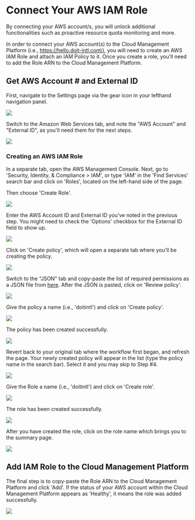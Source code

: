 # Connect Your AWS IAM Role

By connecting your AWS account/s, you will unlock additional functionalities such as proactive resource quota monitoring and more.

In order to connect your AWS account\(s\) to the Cloud Management Platform \(i.e., [https://hello.doit-intl.com\)](https://hello.doit-intl.com/), you will need to create an AWS IAM Role and attach an IAM Policy to it. Once you create a role, you'll need to add the Role ARN to the Cloud Management Platform. 

## Get AWS Account \# and External ID 

First, navigate to the Settings page via the gear icon in your lefthand navigation panel. 

![](../.gitbook/assets/awssettings.jpg)



Switch to the Amazon Web Services tab, and note the "AWS Account" and "External ID", as you'll need them for the next steps. 

![](../.gitbook/assets/connectaws_before.jpg)

### Creating an AWS IAM Role

In a separate tab, open the AWS Management Console. Next, go to 'Security, Identity, & Compliance &gt; IAM', or type 'IAM' in the 'Find Services' search bar and click on 'Roles', located on the left-hand side of the page.

Then choose 'Create Role'. 

![](../.gitbook/assets/go-to-roles.png)



Enter the AWS Account ID and External ID you've noted in the previous step. You might need to check the 'Options' checkbox for the External ID field to show up.

![](../.gitbook/assets/account-and-external-id.png)



Click on 'Create policy', which will open a separate tab where you'll be creating the policy. 

![](../.gitbook/assets/create-policy-in-role.png)

Switch to the "JSON" tab and copy-paste the list of required permissions as a JSON file from [here](https://storage.googleapis.com/hello-static-assets/cloudhealth/cloud-accounts-iam-policy.json). After the JSON is pasted, click on 'Review policy'.

![](../.gitbook/assets/json-policy.png)

  

 Give the policy a name \(i.e., 'doitintl'\) and click on 'Create policy'.

![](../.gitbook/assets/review-policy-in-role.png)

The policy has been created successfully.  

![](../.gitbook/assets/doit-permissions-created.png)



Revert back to your original tab where the workflow first began, and refresh the page. Your newly created policy will appear in the list \(type the policy name in the search bar\). Select it and you may skip to Step \#4. 

![](../.gitbook/assets/choose-policy.png)



Give the Role a name \(i.e., 'doitintl'\) and click on 'Create role'.

![](../.gitbook/assets/name-aws-permission-role.png)



The role has been created successfully. 

![](../.gitbook/assets/role-created-successfully.png)



 After you have created the role, click on the role name which brings you to the summary page. 

![](../.gitbook/assets/policy-has-been-attached.png)

## Add IAM Role to the Cloud Management Platform 

The final step is to copy-paste the Role ARN to the Cloud Management Platform and click 'Add'. If the status of your AWS account within the Cloud Management Platform appears as 'Healthy', it means the role was added successfully.

![](../.gitbook/assets/awsconnect_2.jpg)

